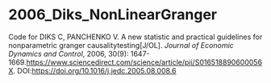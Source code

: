 # 2006_Diks_NonLinearGranger

Code for
DIKS C, PANCHENKO V. A new statistic and practical guidelines for nonparametric granger causalitytesting[J/OL]. *Journal of Economic Dynamics and Control*, 2006, 30(9): 1647-1669.https://www.sciencedirect.com/science/article/pii/S016518890600056X. DOI:https://doi.org/10.1016/j.jedc.2005.08.008.6
